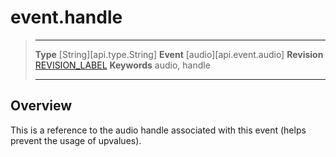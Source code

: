 
# event.handle

> --------------------- ------------------------------------------------------------------------------------------
> __Type__              [String][api.type.String]
> __Event__             [audio][api.event.audio]
> __Revision__          [REVISION_LABEL](REVISION_URL)
> __Keywords__          audio, handle
> --------------------- ------------------------------------------------------------------------------------------

## Overview

This is a reference to the audio handle associated with this event (helps prevent the usage of upvalues).
